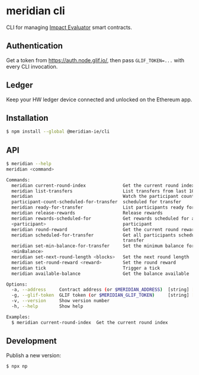 # meridian cli

CLI for managing
[Impact Evaluator](https://github.com/meridian-IE/impact-evaluator) smart
contracts.

## Authentication

Get a token from https://auth.node.glif.io/, then pass `GLIF_TOKEN=...` with
every CLI invocation.

## Ledger

Keep your HW ledger device connected and unlocked on the Ethereum app.

## Installation

```bash
$ npm install --global @meridian-ie/cli
```

## API

```bash
$ meridian --help
meridian <command>

Commands:
  meridian current-round-index              Get the current round index
  meridian list-transfers                   List transfers from last 100 blocks
  meridian                                  Watch the participant count
  participant-count-scheduled-for-transfer  scheduled for transfer
  meridian ready-for-transfer               List participants ready for transfer
  meridian release-rewards                  Release rewards
  meridian rewards-scheduled-for            Get rewards scheduled for a
  <participant>                             participant
  meridian round-reward                     Get the current round reward
  meridian scheduled-for-transfer           Get all participants scheduled for
                                            transfer
  meridian set-min-balance-for-transfer     Set the minimum balance for transfer
  <minBalance>
  meridian set-next-round-length <blocks>   Set the next round length
  meridian set-round-reward <reward>        Set the round reward
  meridian tick                             Trigger a tick
  meridian available-balance                Get the balance available

Options:
  -a, --address     Contract address (or $MERIDIAN_ADDRESS)  [string] [required]
  -g, --glif-token  GLIF token (or $MERIDIAN_GLIF_TOKEN)     [string] [required]
  -v, --version     Show version number                                [boolean]
  -h, --help        Show help                                          [boolean]

Examples:
  $ meridian current-round-index  Get the current round index
```
## Development

Publish a new version:

```bash
$ npx np
```
